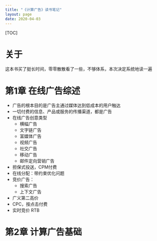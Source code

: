 ```yaml
---
title: "《计算广告》读书笔记"
layout: page
date: 2020-04-03
---
```

[TOC]

# 关于
这本书买了挺长时间，零零散散看了一些，不够体系，本次决定系统地读一遍



# 第1章 在线广告综述
- 广告的根本目的是广告主通过媒体达到低成本的用户触达
- 一切付费的信息、产品或服务的传播渠道，都是广告
- 在线广告创意类型
    - 横幅广告
    - 文字链广告
    - 富媒体广告
    - 视频广告
    - 社交广告
    - 移动广告
    - 邮件定向营销广告
- 担保式投送，CPM付费
- 在线分配：带约束优化问题
- 竞价广告：
    - 搜索广告
    - 上下文广告
- 广义第二高价
- CPC，按点击付费
- 实时竞价 RTB


# 第2章 计算广告基础
